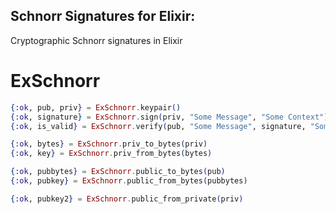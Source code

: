 
## Schnorr Signatures for Elixir:

Cryptographic Schnorr signatures in Elixir

# ExSchnorr

```elixir
{:ok, pub, priv} = ExSchnorr.keypair()
{:ok, signature} = ExSchnorr.sign(priv, "Some Message", "Some Context")
{:ok, is_valid} = ExSchnorr.verify(pub, "Some Message", signature, "Some Context")

{:ok, bytes} = ExSchnorr.priv_to_bytes(priv)
{:ok, key} = ExSchnorr.priv_from_bytes(bytes)

{:ok, pubbytes} = ExSchnorr.public_to_bytes(pub)
{:ok, pubkey} = ExSchnorr.public_from_bytes(pubbytes)

{:ok, pubkey2} = ExSchnorr.public_from_private(priv)
```

